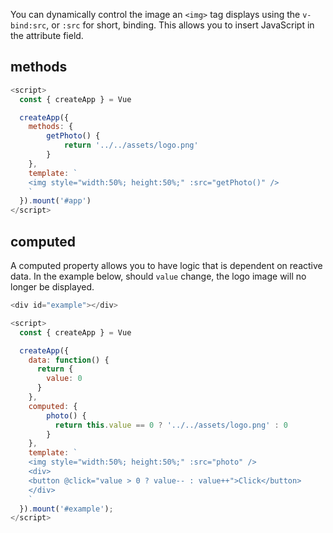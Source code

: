 You can dynamically control the image an `<img>` tag displays using the `v-bind:src`, or `:src` for short, binding.
This allows you to insert JavaScript in the attribute field.

## methods

```javascript
<script>
  const { createApp } = Vue

  createApp({
    methods: {
        getPhoto() {
            return '../../assets/logo.png'
        }
    },
    template: `
    <img style="width:50%; height:50%;" :src="getPhoto()" />
    `
  }).mount('#app')
</script>
```


<script src="https://unpkg.com/vue@3"></script>

<div id="app"></div>

<script>
  const { createApp } = Vue

  createApp({
    methods: {
        getPhoto() {
            return '../../assets/logo.png'
        }
    },
    template: `
    <img style="width:50%; height:50%;" :src="getPhoto()" />
    `
  }).mount('#app')
</script>


## computed

A computed property allows you to have logic that is dependent on reactive data.
In the example below, should `value` change, the logo image will no longer be displayed.

```javascript
<div id="example"></div>

<script>
  const { createApp } = Vue

  createApp({
    data: function() {
      return {
        value: 0
      }
    },
    computed: {
        photo() {
          return this.value == 0 ? '../../assets/logo.png' : 0
        }
    },
    template: `
    <img style="width:50%; height:50%;" :src="photo" />
    <div>
    <button @click="value > 0 ? value-- : value++">Click</button>
    </div>
    `
  }).mount('#example');
</script>
```

<div id="example"></div>

<script>
  createApp({
    data: function() {
      return {
        value: 0
      }
    },
    computed: {
        photo() {
          return this.value == 0 ? '../../assets/logo.png' : 0
        }
    },
    template: `
    <img style="width:50%; height:50%;" :src="photo" />
    <div>
    <button @click="value > 0 ? value-- : value++">Click</button>
    </div>
    `
  }).mount('#example');
</script>